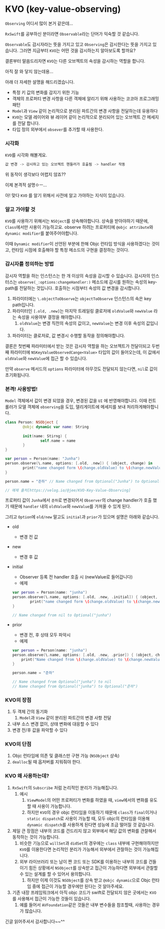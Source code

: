 # KVO (key-value-observing)

`Observing` 어디서 많이 본거 같은데…

`RxSwift`를 공부하신 분이라면 `Observable`라는 단어가 익숙할 것 같습니다.

`Observable`도 감시자라는 뜻을 가지고 있고 `Observing`은 감시한다는 뜻을 가지고 있습니다. 그러면 지금부터 `KVO`는 어떤 것을 감시하는지 알아보도록 할까요?

결론부터 말씀드리자면 `KVO`는 다른 오브젝트의 속성을 감시하는 역할을 합니다.

아직 잘 와 닿지 않는데용…

아래 더 자세한 설명을 해드리겠습니다.

- 특정 키 값의 변화를 감지기 위한 기능
- 객체의 프로퍼티 변경 사항을 다른 객체에 알리기 위해 사용하는 코코아 프로그래밍 패턴
- `Model`과 `View` 같이 논리적으로 분리된 파트간의 변경 사항을 전달하는데 유용하다
- `KVO`는 모델 레이어와 뷰 레이어 같이 논리적으로 분리되어 있는 오브젝트 간 메세지를 전달 합니다.
- 타입 정의 외부에서 `obsever`를 추가할 때 사용한다.

### 시각화

`KVO`를 시각화 해볼게요.

```swift
값 변경 -> 감시하고 있는 오브젝트 헨들러가 호출됨 -> handler 작동
```

위 동작이 생각보다 어렵지 않죠??

이제 본격적 설명ㅇㅡ…

아! 맞다 `KVO` 를 알기 위해서 사전에 알고 가야하는 지식이 있습니다.

### 알고 가야할 것

`KVO`를 사용하기 위해서는 `NSOject`를 상속해야합니다.
상속을 받아야하기 때문에, `Class`에서만 사용이 가능하고요.
observe 하려는 프로퍼티에 `@objc attribute`와 `dynamic modifier`를 붙여주어야합니다.

이때 `Dynamic modifier`이 선언된 부분에 한해 Objc 런타임 방식을 사용하겠다는 것이고, 런타임 시점에 호출해야 할 특정 메소드의 구현을 결정하는 것이다.

### 감시자를 정의하는 방법

감시자 역할을 하는 인스턴스는 한 개 이상의 속성을 감시할 수 있습니다.
감시자의 인스터스는 `observe(_:options:changeHandler:)` 메소드에 감시를 원하는 속성의 key-path를 전달하는 것입니다. 호출하는 시점부터 속성의 값 변경을 감시합니다.

1. 파라미터에는 `\.objectToObserve`는 `objectToObserve` 인스턴스의 속은 key path입니다.
2. 파라미터인 `[.old, .new]`는 마지막 트레일링 클로저에 `oldValue`와 `newValue` 라는 속성을 사용여부 결정을 해야합니다.
    1. `oldValue`는 변경 직전의 속성의 값이고, `newValue`는 변경 이후 속성의 값입니다.
3. 파라미터는 클로저로, 값 변경시 수행할 동작을 정의해야합니다.

결론은 첫번째 파라미터에서 받는 것은 감시자 역할을 하는 오브젝트가 전달이되고 두번째 파라미터에 `NSKeyValueObservedCange<Value>` 타입의 값이 들어오는데, 이 값에서 `oldValue`와 `newValue`에 접근 할 수 있습니다.

만약 `observe` 메서드의 `options` 파라미터에 아무것도 전달되지 않는다면, `nil`로 값이 초기화됩니다.

### 본격! 사용방법!

`Model` 객체에서 값이 변경 되었을 경우, 변경된 값을 `UI` 에 반영해야합니다.
이때 컨트롤러가 모델 객체에 `observing`을 도입, 델리게이트에 메세지를 보내 처리하게해야합니다.

```swift
class Person: NSObject {
		@objc dynamic var name: String
		
		init(name: Stirng) {
				self.name = name
		}
}

var person = Person(name: "Junha")
person.observe(\.name, options: [.old, .new]) { (object, change) in
		print("name changed form \(change.oldValue) to \(change.newValue)")
}

person.name = "준하" // Name changed from Optional("Junha") to Optional("도리")

// 예제 출처[https://velog.io/@jee/KVO-Key-Value-Observing]
```

프로퍼티 값이 `Junha`에서 `준하`로 변경되어서 `Observer`의 change handler가 호출 했기 때문에 `handler` 내의 `oldValue`와 `newValue`를 가져올 수 있게 된다.

그리고 `Option`에 `old/new` 말고도 `initial`과 `prior`가 있으며 설명은 아래와 같습니다.

- old
    - 변경 전 값
- new
    - 변경 후 값
- initial
    - Observer 등록 전 handler 호출 시 (newValue로 들어갑니다)
    - 예제
    
    ```swift
    var person = Person(name: "junha")
    person.observe(\.name, options: [.old, .new, .initial]) { (object, change) in
    		print("name changed form \(change.oldValue) to \(change.newValue)")
    }
    
    // Name changed from nil to Optional("junha")
    ```
    
- prior
    - 변경 전, 후 상태 모두 파악시
    - 예제
    
    ```swift
    var person = Person(name: "junha")
    person.observe(\.name, options: [.old, .new, .prior]) { (object, change) in
        print("Name changed from \(change.oldValue) to \(change.newValue)")
    }
    
    person.name = "준하"
    
    // Name changed from Optional("junha") to nil
    // Name changed from Optional("junha") to Optional("준하")
    ```
    

### KVO의 장점

1. 두 객체 간의 동기화
    1. `Model`과 `View` 같이 분리된 파트간의 변경 사항 전달
2. 내부 소스 변경 없이, 상태 변화에 대응할 수 있다
3. 변경 전/후 값을 파악할 수 있다

### KVO의 단점

1. Objc 런타임에 의존 및 클래스만 구현 가능 (`NSObject` 상속)
2. `dealloc`될 때 옵저버를 지워줘야 한다.

### KVO 왜 사용하는데?

1. `RxSwift`의 `Subscribe` 처럼 논리적인 분리가 가능해집니다.
    1. 예시
        1. `ViewModel`의 어떤 프로퍼티가 변화를 하였을 때, `view`에서의 변화를 유도할 때 사용이 가능합니다.
        2. 하지만 `KVO`의 경우 objc 런타임을 이동하기 때문에 `class`가 `final`이거나 `static dispatch`로 사용이 가능할 때, 모두 objc의 런타임을 이용해 `dynamic dispatch`를 사용하게 된다면 성능에 조금 떨어질 것 같습니다.
2. 제일 큰 장점은 내부의 코드를 건드리지 않고 외부에서 해당 값의 변화를 관찰해서 동작하는 것이 가능합니다.
    1. 비슷한 기능으로 `willSet`과 `didSet`의 경우에는 `class` 내부에 구현해야하지만 `KVO`를 이용한다면 논리적인 분리가 가능해서  외부에서 관찰하는 것이 가능해집니다.
    2. 외부 라이브러리 또는 남이 짠 코드 또는 SDK를 이용하는 내부의 코드를 건들이기 힘든 상황에서 `NSObject`를 상속받고 접근이 가능하다면 외부에서 관찰할 수 있는 설계를 할 수 있어서 용의합니다.
        1. 하지만 이제 이것도 `NSObject`를 상속 받고 `@objc dynamic`으로 Objc 런타임 중에 접근이 가능할 경우에만 된다는 것 알아주세요.
3. 기존 내장 프레임워크에서 아직 objc 코드가 swift로 전달되지 않은 곳에서는 `KVO`를 사용해서 접근이 가능한 것들이 있습니다.
    1. 예를 들어서 `AVFoundation`같은 것들은 내부 변수들을 참조할때, 사용하는 경우가 많습니다.
    

긴글 읽어주셔서 감사합니다~~^^
